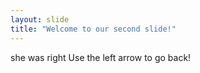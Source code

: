 ```yaml
---
layout: slide
title: "Welcome to our second slide!"
---
```

she was right
Use the left arrow to go back!
